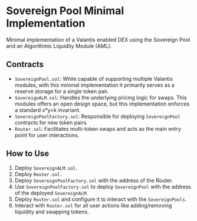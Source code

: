 # Sovereign Pool Minimal Implementation

Minimal implementation of a Valantis enabled DEX using the Sovereign Pool and an Algorithmic Liquidity Module (AML).

## Contracts

- `SovereignPool.sol`: While capable of supporting multiple Valantis modules, with this minimal implementation it primarily serves as a reserve storage for a single token pair.
- `SovereignALM.sol`: Handles the underlying pricing logic for swaps. This modules offers an open design space, but this implementation enforces a standard x*y=k invariant.
- `SovereignPoolFactory.sol`: Responsible for deploying `SovereignPool` contracts for new token pairs. 
- `Router.sol`: Facilitates multi-token swaps and acts as the main entry point for user interactions.

## How to Use

1. Deploy `SovereignALM.sol`.
2. Deploy `Router.sol.`
2. Deploy `SovereignPoolFactory.sol` with the address of the Router.
3. Use `SovereignPoolFactory.sol` to deploy `SovereignPool` with the address of the deployed `SovereignALM`.
4. Deploy `Router.sol` and configure it to interact with the `SovereignPools`.
5. Interact with `Router.sol` for all user actions like adding/removing liquidity and swapping tokens.

